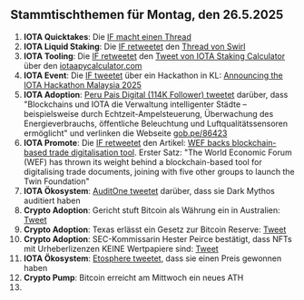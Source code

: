 ## Stammtischthemen für Montag, den 26.5.2025

1. **IOTA Quicktakes**: Die [IF macht einen Thread](https://x.com/iota/status/1924752119539605890)
2. **IOTA Liquid Staking**: Die [IF retweetet](https://x.com/iota/status/1924777170867536077) den [Thread von Swirl](https://x.com/swirlstake/status/1924774444020727992)
3. **IOTA Tooling**: Die [IF retweetet](https://x.com/iota/status/1924809418706743551) den [Tweet von IOTA Staking Calculator](https://x.com/iotaStaking/status/1924741288852599121) über den [iotaapycalculator.com](https://www.iotaapycalculator.com/)
4. **IOTA Event**: Die [IF tweetet](https://x.com/iota/status/1924812358070755478) über ein Hackathon in KL: [Announcing the IOTA Hackathon Malaysia 2025](https://blog.iota.org/iota-hackathon-malaysia-2025/)
5. **IOTA Adoption**: [Peru Pais Digital (114K Follower) tweetet](https://x.com/PeruPaisDigital/status/1925084145635426466) darüber, dass "Blockchains und IOTA die Verwaltung intelligenter Städte – beispielsweise durch Echtzeit-Ampelsteuerung, Überwachung des Energieverbrauchs, öffentliche Beleuchtung und Luftqualitätssensoren ermöglicht" und verlinken die Webseite [gob.pe/86423](https://www.gob.pe/86423)
6. **IOTA Promote**: Die [IF retweetet](https://x.com/iota/status/1925206142369648999) den Artikel: [WEF backs blockchain-based trade digitalisation tool](https://www.gtreview.com/news/fintech/wef-backs-blockchain-based-trade-digitalisation-tool/). Erster Satz: "The World Economic Forum (WEF) has thrown its weight behind a blockchain-based tool for digitalising trade documents, joining with five other groups to launch the Twin Foundation"
7. **IOTA Ökosystem**: [AuditOne tweetet](https://x.com/AuditOne_DAO/status/1925160330310644076) darüber, dass sie Dark Mythos auditiert haben
8. **Crypto Adoption**: Gericht stuft Bitcoin als Währung ein in Australien: [Tweet](https://x.com/Vivek4real_/status/1925104000849891715)
9. **Crypto Adoption**: Texas erlässt ein Gesetz zur Bitcoin Reserve: [Tweet](https://x.com/BTC_Archive/status/1924942848018792672)
10. **Crypto Adoption**: SEC-Kommissarin Hester Peirce bestätigt, dass NFTs mit Urheberlizenzen KEINE Wertpapiere sind: [Tweet](https://x.com/blocknewsdotcom/status/1924537109706141850)
11. **IOTA Ökosystem**: [Etosphere tweetet](https://x.com/ETOSPHERES/status/1924722196305330471), dass sie einen Preis gewonnen haben
12. **Crypto Pump**: Bitcoin erreicht am Mittwoch ein neues ATH
13. 
